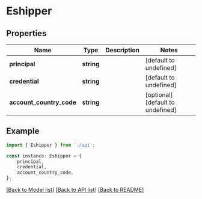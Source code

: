 # Eshipper


## Properties

Name | Type | Description | Notes
------------ | ------------- | ------------- | -------------
**principal** | **string** |  | [default to undefined]
**credential** | **string** |  | [default to undefined]
**account_country_code** | **string** |  | [optional] [default to undefined]

## Example

```typescript
import { Eshipper } from './api';

const instance: Eshipper = {
    principal,
    credential,
    account_country_code,
};
```

[[Back to Model list]](../README.md#documentation-for-models) [[Back to API list]](../README.md#documentation-for-api-endpoints) [[Back to README]](../README.md)

